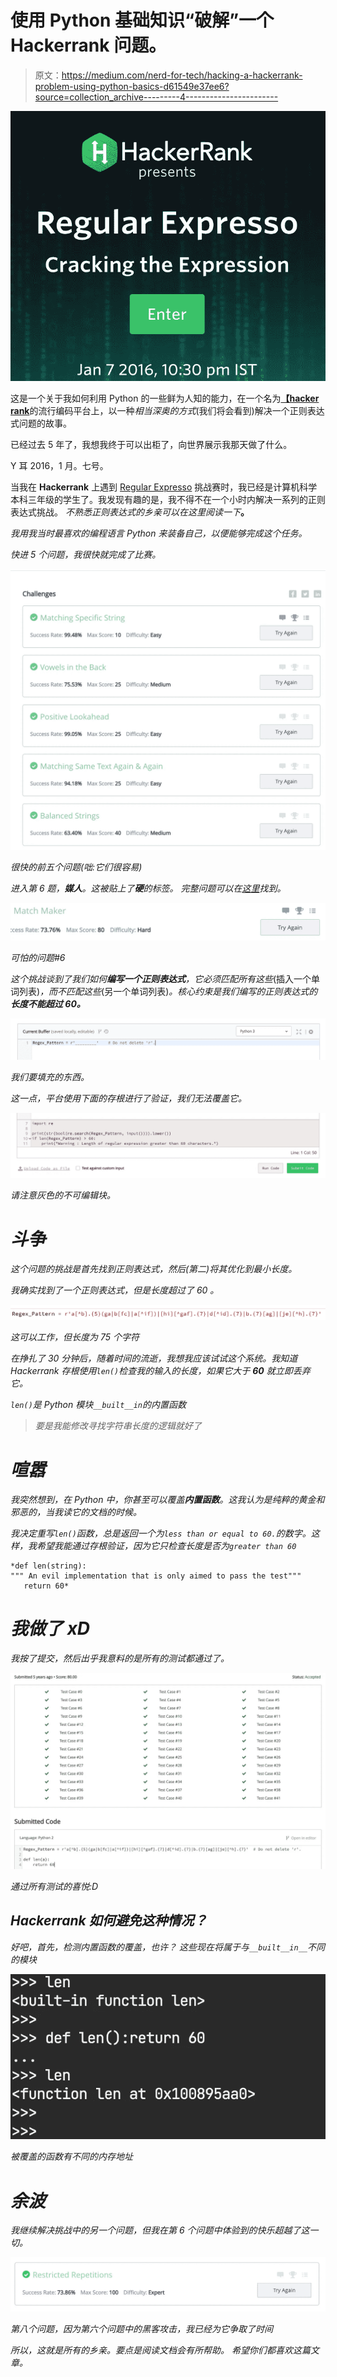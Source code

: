 # 使用 Python 基础知识“破解”一个 Hackerrank 问题。

> 原文：<https://medium.com/nerd-for-tech/hacking-a-hackerrank-problem-using-python-basics-d61549e37ee6?source=collection_archive---------4----------------------->

![](img/f0b1cc2f741fd05d4dc8bd0694686d28.png)

这是一个关于我如何利用 Python 的一些鲜为人知的能力，在一个名为[**【hacker rank**](https://www.hackerrank.com/)的流行编码平台上，以一种*相当深奥的方式*(我们将会看到)解决一个正则表达式问题的故事。

已经过去 5 年了，我想我终于可以出柜了，向世界展示我那天做了什么。

Y 耳 2016，1 月。七号。

当我在 **Hackerrank** 上遇到 [Regular Expresso](https://www.hackerrank.com/regular-expresso) 挑战赛时，我已经是计算机科学本科三年级的学生了。我发现有趣的是，我不得不在一个小时内解决一系列的正则表达式挑战。
*不熟悉正则表达式的乡亲可以在这里阅读一下*[](https://en.wikipedia.org/wiki/Regular_expression)**。**

*我用我当时最喜欢的编程语言 Python 来装备自己，以便能够完成这个任务。*

*快进 5 个问题，我很快就完成了比赛。*

*![](img/73a4770d964715194baa8e682633c63d.png)*

*很快的前五个问题(咄:它们很容易)*

*进入第 6 题，**媒人**。这被贴上了**硬**的标签。
完整问题可以在[这里](https://www.hackerrank.com/contests/regular-expresso/challenges/match-maker)找到。*

*![](img/60fe6aa9afecc83cf4a50dbada39e8ed.png)*

*可怕的问题#6*

*这个挑战谈到了我们如何**编写一个正则表达式**，它必须匹配所有这些*(插入一个单词列表)*，而不匹配这些*(另一个单词列表)*。核心约束是我们编写的正则表达式的**长度不能超过 60。***

*![](img/2ec744ddf1894b05a07bfe6c70403ba8.png)*

*我们要填充的东西。*

*这一点，平台使用下面的存根进行了验证，我们无法覆盖它。*

*![](img/c5ce9addfd8a4b674f46c66bc1536543.png)*

*请注意灰色的不可编辑块。*

# *斗争*

*这个问题的挑战是首先找到正则表达式，然后(第二)将其优化到最小长度。*

*我确实找到了一个正则表达式，但是长度超过了 60 。*

*![](img/5a540a18b40a42baf12b8c5c8df0975f.png)*

*这可以工作，但长度为 75 个字符*

*在挣扎了 30 分钟后，随着时间的流逝，我想我应该试试这个系统。我知道 Hackerrank 存根使用`len()`检查我的输入的长度，如果它大于 **60** 就立即丢弃它。*

*`len()`是 Python 模块`__built__in`的内置函数*

> *要是我能修改寻找字符串长度的逻辑就好了*

# *喧嚣*

*我突然想到，在 Python 中，你甚至可以覆盖**内置函数**。这我认为是纯粹的黄金和邪恶的，当我读它的文档的时候。*

*我决定重写`len()`函数，总是返回一个为`less than or equal to 60.`的数字。这样，我希望我能通过存根验证，因为它只检查长度是否为`greater than 60`*

```
*def len(string):
""" An evil implementation that is only aimed to pass the test"""
   return 60* 
```

# *我做了 xD*

*我按了提交，然后出乎我意料的是所有的测试都通过了。*

*![](img/26e9737b571628f0410e4948b5d04205.png)*

*通过所有测试的喜悦:D*

## *Hackerrank 如何避免这种情况？*

*好吧，首先，检测内置函数的覆盖，也许？
这些现在将属于与`__built__in__`不同的模块*

*![](img/2e0d53a8b78538e0ec0151733ad9bbd5.png)*

*被覆盖的函数有不同的内存地址*

# *余波*

*我继续解决挑战中的另一个问题，但我在第 6 个问题中体验到的快乐超越了这一切。*

*![](img/7f5bd20b676e20aa8647fc81297eea55.png)*

*第八个问题，因为第六个问题中的黑客攻击，我已经为它争取了时间*

*所以，这就是所有的乡亲。要点是阅读文档会有所帮助。
希望你们都喜欢这篇文章。*